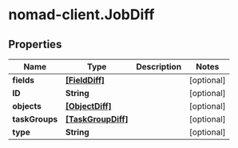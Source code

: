 # nomad-client.JobDiff

## Properties

Name | Type | Description | Notes
------------ | ------------- | ------------- | -------------
**fields** | [**[FieldDiff]**](FieldDiff.md) |  | [optional] 
**ID** | **String** |  | [optional] 
**objects** | [**[ObjectDiff]**](ObjectDiff.md) |  | [optional] 
**taskGroups** | [**[TaskGroupDiff]**](TaskGroupDiff.md) |  | [optional] 
**type** | **String** |  | [optional] 


